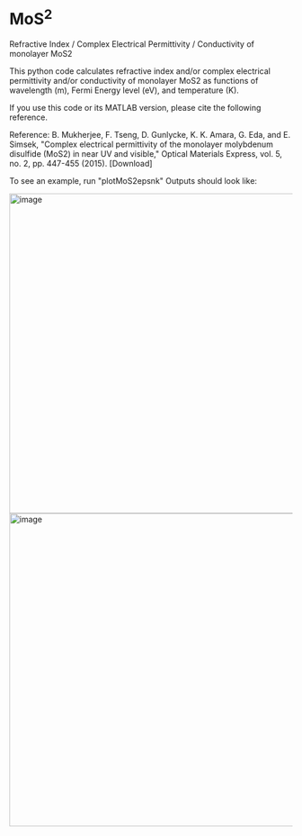 # MoS<sup>2</sup>
Refractive Index / Complex Electrical Permittivity / Conductivity of monolayer MoS2

This python code calculates refractive index and/or complex electrical permittivity and/or conductivity of monolayer MoS2 as functions of wavelength (m), Fermi Energy level (eV), and temperature (K).

If you use this code or its MATLAB version, please cite the following reference.

Reference: B. Mukherjee, F. Tseng, D. Gunlycke, K. K. Amara, G. Eda, and E. Simsek, "Complex electrical permittivity of the monolayer molybdenum disulfide (MoS2) in near UV and visible," Optical Materials Express, vol. 5, no. 2, pp. 447-455 (2015). [Download] 


To see an example, run "plotMoS2epsnk"
Outputs should look like: 

<img width="568" alt="image" src="https://user-images.githubusercontent.com/58180288/155270637-7e3c4dc8-e69d-4ea9-b039-3868f3a63bf9.png">

<img width="556" alt="image" src="https://user-images.githubusercontent.com/58180288/155270657-d5033d44-d6cd-4805-8c20-afe157db27fd.png">

